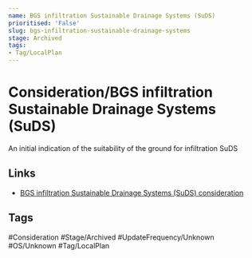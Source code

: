 ```yaml
---
name: BGS infiltration Sustainable Drainage Systems (SuDS)
prioritised: 'False'
slug: bgs-infiltration-sustainable-drainage-systems
stage: Archived
tags:
- Tag/LocalPlan
---
```


# Consideration/BGS infiltration Sustainable Drainage Systems (SuDS)

An initial indication of the suitability of the ground for infiltration SuDS

## Links

* [BGS infiltration Sustainable Drainage Systems (SuDS) consideration](https://design.planning.data.gov.uk/planning-consideration/bgs-infiltration-sustainable-drainage-systems)

## Tags

#Consideration #Stage/Archived #UpdateFrequency/Unknown #OS/Unknown #Tag/LocalPlan